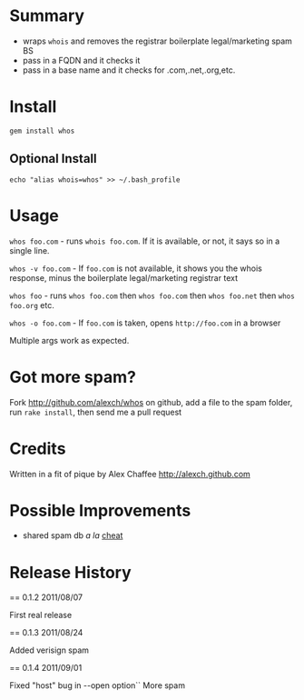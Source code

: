 # Summary

* wraps `whois` and removes the registrar boilerplate legal/marketing spam BS
* pass in a FQDN and it checks it
* pass in a base name and it checks for .com,.net,.org,etc.

# Install

    gem install whos
    
## Optional Install

    echo "alias whois=whos" >> ~/.bash_profile
    
# Usage

`whos foo.com` - runs `whois foo.com`. If it is available, or not, it says so in a single line.

`whos -v foo.com` - If `foo.com` is not available, it shows you the whois response, minus the boilerplate legal/marketing registrar text

`whos foo` - runs `whos foo.com` then `whos foo.com` then `whos foo.net` then `whos foo.org` etc.

`whos -o foo.com` - If `foo.com` is taken, opens `http://foo.com` in a browser

Multiple args work as expected.

# Got more spam?

Fork <http://github.com/alexch/whos> on github, add a file to the spam folder, run `rake install`, then send me a pull request

# Credits

Written in a fit of pique by Alex Chaffee <http://alexch.github.com>

# Possible Improvements

* shared spam db _a la_ [cheat](http://cheat.errtheblog.com)

# Release History

== 0.1.2 2011/08/07

First real release

== 0.1.3 2011/08/24

Added verisign spam

== 0.1.4 2011/09/01

Fixed "host" bug in --open option``
More spam


